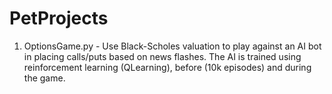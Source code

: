 # PetProjects
1. OptionsGame.py - Use Black-Scholes valuation to play against an AI bot in placing calls/puts based on news flashes.
The AI is trained using reinforcement learning (QLearning), before (10k episodes) and during the game.

